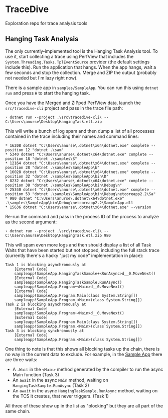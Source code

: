 # TraceDive

Exploration repo for trace analysis tools

## Hanging Task Analysis

The only currently-implemented tool is the Hanging Task Analysis tool. To use it, start collecting a trace using PerfView that includes the `System.Threading.Tasks.TplEventSource` provider (the default settings include this). Run the application that hangs. When the app hangs, wait a few seconds and stop the collection. Merge and ZIP the output (probably not needed but I'm lazy right now).

There is a sample app in `samples/SampleApp`. You can run this using `dotnet run` and press `H` to start the hanging task.

Once you have the Merged and ZIPped PerfView data, launch the `src/tracedive-cli` project and pass in the trace file path:

```
› dotnet run --project .\src\tracedive-cli\ -- C:\Users\anurse\Desktop\HangingTask.etl.zip
```

This will write a bunch of log spam and then dump a list of all processes contained in the trace including their names and command lines:

```
* 16208 dotnet "C:\Users\anurse\.dotnet\x64\dotnet.exe" complete --position 12 "dotnet .\sam"
* 5340 dotnet "C:\Users\anurse\.dotnet\x64\dotnet.exe" complete --position 18 "dotnet .\samples\S"
* 12164 dotnet "C:\Users\anurse\.dotnet\x64\dotnet.exe" complete --position 28 "dotnet .\samples\SampleApp\b"
* 16028 dotnet "C:\Users\anurse\.dotnet\x64\dotnet.exe" complete --position 32 "dotnet .\samples\SampleApp\bin\D"
* 8232 dotnet "C:\Users\anurse\.dotnet\x64\dotnet.exe" complete --position 38 "dotnet .\samples\SampleApp\bin\Debug\n"
* 25340 dotnet "C:\Users\anurse\.dotnet\x64\dotnet.exe" complete --position 53 "dotnet .\samples\SampleApp\bin\Debug\netcoreapp2.2\Sa"
* 980 dotnet "C:\Users\anurse\.dotnet\x64\dotnet.exe" .\samples\SampleApp\bin\Debug\netcoreapp2.2\SampleApp.dll
* 15636 dotnet "C:\Users\anurse\.dotnet\x64\dotnet.exe" --version
```

Re-run the command and pass in the process ID of the process to analyze as the second argument:

```
› dotnet run --project .\src\tracedive-cli\ -- C:\Users\anurse\Desktop\HangingTask.etl.zip 980
```

This will spam even more logs and then should display a list of all Task Waits that have been started but not stopped, including the full stack trace (currently there's a hacky "just my code" implementation in place):

```
Task 1 is blocking asynchronously at
    [External Code]
    sampleapp!SampleApp.HangingTaskSample+<RunAsync>d__0.MoveNext()
    [External Code]
    sampleapp!SampleApp.HangingTaskSample.RunAsync()
    sampleapp!SampleApp.Program+<Main>d__0.MoveNext()
    [External Code]
    sampleapp!SampleApp.Program.Main(class System.String[])
    sampleapp!SampleApp.Program.<Main>(class System.String[])
Task 2 is blocking asynchronously at
    [External Code]
    sampleapp!SampleApp.Program+<Main>d__0.MoveNext()
    [External Code]
    sampleapp!SampleApp.Program.Main(class System.String[])
    sampleapp!SampleApp.Program.<Main>(class System.String[])
Task 3 is blocking synchronously at
    [External Code]
    sampleapp!SampleApp.Program.<Main>(class System.String[])
```

One thing to note is that this shows all blocking tasks up the chain, there is no way in the current data to exclude. For example, in the [Sample App](samples/SampleApp) there are three waits:

* A `.Wait` in the `<Main>` method generated by the compiler to run the async Main function (Task 3)
* An `await` in the async `Main` method, waiting on `HangingTaskSample.RunAsync` (Task 2)
* An `await` in the async `HangingTaskSample.RunAsync` method, waiting on the TCS it creates, that never triggers. (Task 1)

All three of these show up in the list as "blocking" but they are all part of the same chain.